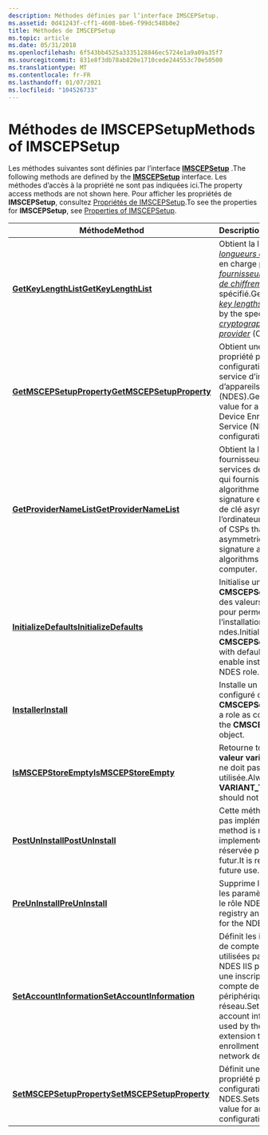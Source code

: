 ```yaml
---
description: Méthodes définies par l’interface IMSCEPSetup.
ms.assetid: 0d41243f-cff1-4608-bbe6-f99dc548b0e2
title: Méthodes de IMSCEPSetup
ms.topic: article
ms.date: 05/31/2018
ms.openlocfilehash: 6f543bb4525a3335128846ec5724e1a9a09a35f7
ms.sourcegitcommit: 831e8f3db78ab820e1710cede244553c70e50500
ms.translationtype: MT
ms.contentlocale: fr-FR
ms.lasthandoff: 01/07/2021
ms.locfileid: "104526733"
---
```

# <a name="methods-of-imscepsetup"></a><span data-ttu-id="e5663-103">Méthodes de IMSCEPSetup</span><span class="sxs-lookup"><span data-stu-id="e5663-103">Methods of IMSCEPSetup</span></span>

<span data-ttu-id="e5663-104">Les méthodes suivantes sont définies par l’interface [**IMSCEPSetup**](/windows/desktop/api/Casetup/nn-casetup-imscepsetup) .</span><span class="sxs-lookup"><span data-stu-id="e5663-104">The following methods are defined by the [**IMSCEPSetup**](/windows/desktop/api/Casetup/nn-casetup-imscepsetup) interface.</span></span> <span data-ttu-id="e5663-105">Les méthodes d’accès à la propriété ne sont pas indiquées ici.</span><span class="sxs-lookup"><span data-stu-id="e5663-105">The property access methods are not shown here.</span></span> <span data-ttu-id="e5663-106">Pour afficher les propriétés de **IMSCEPSetup**, consultez [Propriétés de IMSCEPSetup](properties-of-imscepsetup.md).</span><span class="sxs-lookup"><span data-stu-id="e5663-106">To see the properties for **IMSCEPSetup**, see [Properties of IMSCEPSetup](properties-of-imscepsetup.md).</span></span>



| <span data-ttu-id="e5663-107">Méthode</span><span class="sxs-lookup"><span data-stu-id="e5663-107">Method</span></span>                                                             | <span data-ttu-id="e5663-108">Description</span><span class="sxs-lookup"><span data-stu-id="e5663-108">Description</span></span>                                                                                                                                                                                                                                                                       |
|--------------------------------------------------------------------|-----------------------------------------------------------------------------------------------------------------------------------------------------------------------------------------------------------------------------------------------------------------------------------|
| [<span data-ttu-id="e5663-109">**GetKeyLengthList**</span><span class="sxs-lookup"><span data-stu-id="e5663-109">**GetKeyLengthList**</span></span>](/windows/desktop/api/Casetup/nf-casetup-imscepsetup-getkeylengthlist)           | <span data-ttu-id="e5663-110">Obtient la liste des [*longueurs de clé*](../secgloss/k-gly.md) prises en charge par le [*fournisseur de services de chiffrement*](../secgloss/c-gly.md) (CSP) spécifié.</span><span class="sxs-lookup"><span data-stu-id="e5663-110">Gets the list of [*key lengths*](../secgloss/k-gly.md) supported by the specified [*cryptographic service provider*](../secgloss/c-gly.md) (CSP).</span></span> |
| [<span data-ttu-id="e5663-111">**GetMSCEPSetupProperty**</span><span class="sxs-lookup"><span data-stu-id="e5663-111">**GetMSCEPSetupProperty**</span></span>](/windows/desktop/api/Casetup/nf-casetup-imscepsetup-getmscepsetupproperty) | <span data-ttu-id="e5663-112">Obtient une valeur de propriété pour une configuration du service d’inscription d’appareils réseau (NDES).</span><span class="sxs-lookup"><span data-stu-id="e5663-112">Gets a property value for a Network Device Enrollment Service (NDES) configuration.</span></span>                                                                                                                                                                                               |
| [<span data-ttu-id="e5663-113">**GetProviderNameList**</span><span class="sxs-lookup"><span data-stu-id="e5663-113">**GetProviderNameList**</span></span>](/windows/desktop/api/Casetup/nf-casetup-imscepsetup-getprovidernamelist)     | <span data-ttu-id="e5663-114">Obtient la liste des fournisseurs de services de chiffrement qui fournissent des algorithmes de signature et d’échange de clé asymétrique sur l’ordinateur.</span><span class="sxs-lookup"><span data-stu-id="e5663-114">Gets the list of CSPs that provide asymmetric key signature and exchange algorithms on the computer.</span></span>                                                                                                                                                                              |
| [<span data-ttu-id="e5663-115">**InitializeDefaults**</span><span class="sxs-lookup"><span data-stu-id="e5663-115">**InitializeDefaults**</span></span>](/windows/desktop/api/Casetup/nf-casetup-imscepsetup-initializedefaults)       | <span data-ttu-id="e5663-116">Initialise un objet **CMSCEPSetup** avec des valeurs par défaut pour permettre l’installation d’un rôle ndes.</span><span class="sxs-lookup"><span data-stu-id="e5663-116">Initializes a **CMSCEPSetup** object with default values to enable installation of an NDES role.</span></span>                                                                                                                                                                                  |
| [<span data-ttu-id="e5663-117">**Installer**</span><span class="sxs-lookup"><span data-stu-id="e5663-117">**Install**</span></span>](/windows/desktop/api/Casetup/nf-casetup-imscepsetup-install)                             | <span data-ttu-id="e5663-118">Installe un rôle tel que configuré dans l’objet **CMSCEPSetup** .</span><span class="sxs-lookup"><span data-stu-id="e5663-118">Installs a role as configured in the **CMSCEPSetup** object.</span></span>                                                                                                                                                                                                                      |
| [<span data-ttu-id="e5663-119">**IsMSCEPStoreEmpty**</span><span class="sxs-lookup"><span data-stu-id="e5663-119">**IsMSCEPStoreEmpty**</span></span>](/windows/desktop/api/Casetup/nf-casetup-imscepsetup-ismscepstoreempty)         | <span data-ttu-id="e5663-120">Retourne toujours **la \_ valeur variant true** et ne doit pas être utilisée.</span><span class="sxs-lookup"><span data-stu-id="e5663-120">Always returns **VARIANT\_TRUE** and should not be used.</span></span>                                                                                                                                                                                                                          |
| [<span data-ttu-id="e5663-121">**PostUnInstall**</span><span class="sxs-lookup"><span data-stu-id="e5663-121">**PostUnInstall**</span></span>](/windows/desktop/api/Casetup/nf-casetup-imscepsetup-postuninstall)                 | <span data-ttu-id="e5663-122">Cette méthode n’est pas implémentée.</span><span class="sxs-lookup"><span data-stu-id="e5663-122">This method is not implemented.</span></span> <span data-ttu-id="e5663-123">Elle est réservée pour un usage futur.</span><span class="sxs-lookup"><span data-stu-id="e5663-123">It is reserved for future use.</span></span>                                                                                                                                                                                                                    |
| [<span data-ttu-id="e5663-124">**PreUnInstall**</span><span class="sxs-lookup"><span data-stu-id="e5663-124">**PreUnInstall**</span></span>](/windows/desktop/api/Casetup/nf-casetup-imscepsetup-preuninstall)                   | <span data-ttu-id="e5663-125">Supprime le registre et les paramètres IIS pour le rôle NDES.</span><span class="sxs-lookup"><span data-stu-id="e5663-125">Removes registry and IIS settings for the NDES role.</span></span>                                                                                                                                                                                                                              |
| [<span data-ttu-id="e5663-126">**SetAccountInformation**</span><span class="sxs-lookup"><span data-stu-id="e5663-126">**SetAccountInformation**</span></span>](/windows/desktop/api/Casetup/nf-casetup-imscepsetup-setaccountinformation) | <span data-ttu-id="e5663-127">Définit les informations de compte d’utilisateur utilisées par l’extension NDES IIS pour effectuer une inscription pour le compte de périphériques réseau.</span><span class="sxs-lookup"><span data-stu-id="e5663-127">Sets the user account information used by the IIS NDES extension to perform enrollment on behalf of network devices.</span></span>                                                                                                                                                              |
| [<span data-ttu-id="e5663-128">**SetMSCEPSetupProperty**</span><span class="sxs-lookup"><span data-stu-id="e5663-128">**SetMSCEPSetupProperty**</span></span>](/windows/desktop/api/Casetup/nf-casetup-imscepsetup-setmscepsetupproperty) | <span data-ttu-id="e5663-129">Définit une valeur de propriété pour une configuration NDES.</span><span class="sxs-lookup"><span data-stu-id="e5663-129">Sets a property value for an NDES configuration.</span></span>                                                                                                                                                                                                                                  |



 

 

 
